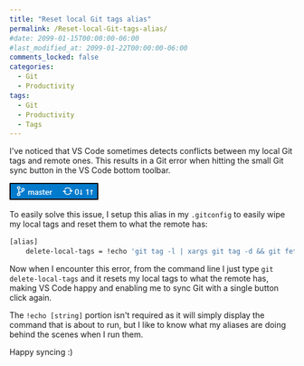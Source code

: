 ```yaml
---
title: "Reset local Git tags alias"
permalink: /Reset-local-Git-tags-alias/
#date: 2099-01-15T00:00:00-06:00
#last_modified_at: 2099-01-22T00:00:00-06:00
comments_locked: false
categories:
  - Git
  - Productivity
tags:
  - Git
  - Productivity
  - Tags
---
```


I've noticed that VS Code sometimes detects conflicts between my local Git tags and remote ones.
This results in a Git error when hitting the small Git sync button in the VS Code bottom toolbar.

![VS Code sync icon](/assets/Posts/2020-09-21-Reset-local-git-tags-alias/VsCodeSyncIcon.png)

To easily solve this issue, I setup this alias in my `.gitconfig` to easily wipe my local tags and reset them to what the remote has:

```bash
[alias]
    delete-local-tags = !echo 'git tag -l | xargs git tag -d && git fetch --tags' && git tag -l | xargs git tag -d && git fetch --tags
```

Now when I encounter this error, from the command line I just type `git delete-local-tags` and it resets my local tags to what the remote has, making VS Code happy and enabling me to sync Git with a single button click again.

The `!echo [string]` portion isn't required as it will simply display the command that is about to run, but I like to know what my aliases are doing behind the scenes when I run them.

Happy syncing :)
